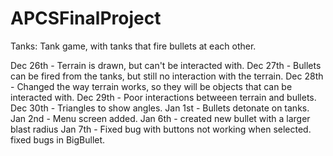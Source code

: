 APCSFinalProject
================

Tanks: Tank game, with tanks that fire bullets at each other.

Dec 26th - Terrain is drawn, but can't be interacted with.
Dec 27th - Bullets can be fired from the tanks, but still no interaction with the terrain.
Dec 28th - Changed the way terrain works, so they will be objects that can be interacted with.
Dec 29th - Poor interactions betweeen terrain and bullets.
Dec 30th - Triangles to show angles.
Jan 1st - Bullets detonate on tanks.
Jan 2nd - Menu screen added.
Jan 6th - created new bullet with a larger  blast radius
Jan 7th - Fixed bug with buttons not working when selected. fixed bugs in BigBullet.
